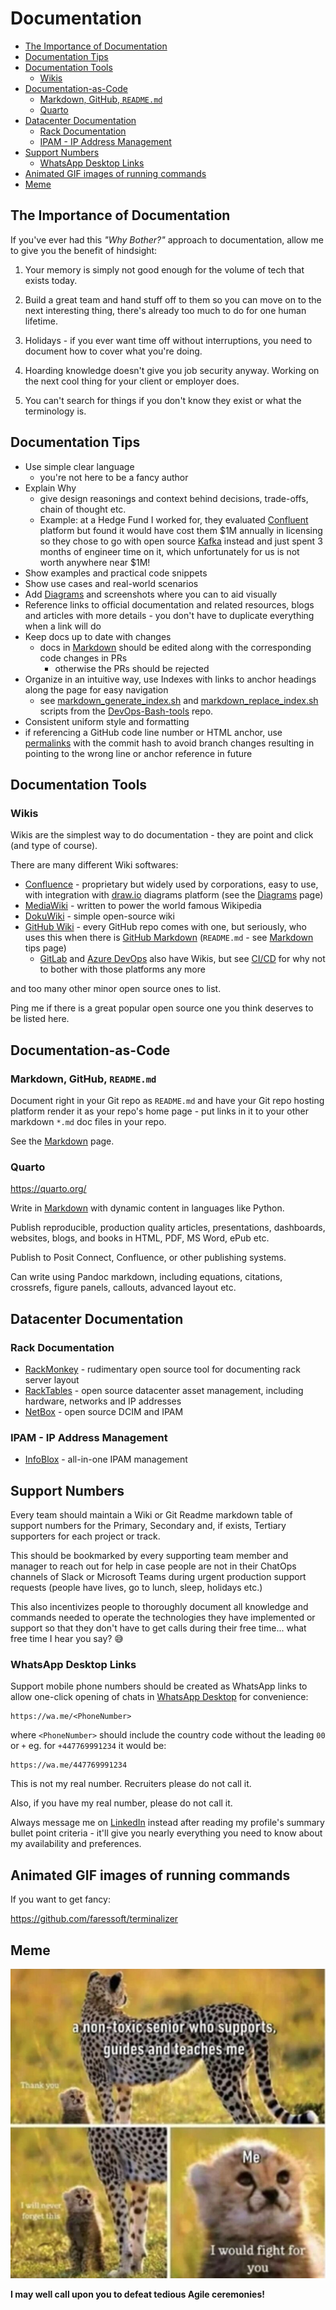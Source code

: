 # Documentation

<!-- INDEX_START -->

- [The Importance of Documentation](#the-importance-of-documentation)
- [Documentation Tips](#documentation-tips)
- [Documentation Tools](#documentation-tools)
  - [Wikis](#wikis)
- [Documentation-as-Code](#documentation-as-code)
  - [Markdown, GitHub, `README.md`](#markdown-github-readmemd)
  - [Quarto](#quarto)
- [Datacenter Documentation](#datacenter-documentation)
  - [Rack Documentation](#rack-documentation)
  - [IPAM - IP Address Management](#ipam---ip-address-management)
- [Support Numbers](#support-numbers)
  - [WhatsApp Desktop Links](#whatsapp-desktop-links)
- [Animated GIF images of running commands](#animated-gif-images-of-running-commands)
- [Meme](#meme)

<!-- INDEX_END -->

## The Importance of Documentation

If you've ever had this _"Why Bother?"_ approach to documentation, allow me to give you the benefit of hindsight:

1. Your memory is simply not good enough for the volume of tech that exists today.

<!-- -->

2. Build a great team and hand stuff off to them so you can move on to the next interesting thing,
   there's already too much to do for one human lifetime.

<!-- -->

3. Holidays - if you ever want time off without interruptions, you need to document how to cover what you're doing.

<!-- -->

4. Hoarding knowledge doesn't give you job security anyway.
   Working on the next cool thing for your client or employer does.

<!-- -->

5. You can't search for things if you don't know they exist or what the terminology is.

## Documentation Tips

- Use simple clear language
  - you're not here to be a fancy author
- Explain Why
  - give design reasonings and context behind decisions, trade-offs, chain of thought etc.
  - Example: at a Hedge Fund I worked for, they evaluated [Confluent](confluent.md) platform but found it would have
    cost them \$1M annually in licensing so they chose to go with open source [Kafka](kafka.md) instead and just spent
    3 months of engineer time on it, which unfortunately for us is not worth anywhere near \$1M!
- Show examples and practical code snippets
- Show use cases and real-world scenarios
- Add [Diagrams](diagrams.md) and screenshots where you can to aid visually
- Reference links to official documentation and related resources, blogs and articles with more details -
  you don't have to duplicate everything when a link will do
- Keep docs up to date with changes
  - docs in [Markdown](markdown.md) should be edited along with the corresponding code changes in PRs
    - otherwise the PRs should be rejected
- Organize in an intuitive way, use Indexes with links to anchor headings along the page for easy navigation
  - see
    [markdown_generate_index.sh](https://github.com/HariSekhon/DevOps-Bash-tools/blob/master/git/markdown_generate_index.sh)
    and
    [markdown_replace_index.sh](https://github.com/HariSekhon/DevOps-Bash-tools/blob/master/git/markdown_replace_index.sh)
    scripts from the [DevOps-Bash-tools](devops-bash-tools.md) repo.
- Consistent uniform style and formatting
- if referencing a GitHub code line number or HTML anchor, use
  [permalinks](github.md#use-permalink-url-references-for-documentation-or-support-issues)
  with the commit hash to avoid branch changes resulting in pointing to the wrong line or anchor reference in future

## Documentation Tools

### Wikis

Wikis are the simplest way to do documentation - they are point and click (and type of course).

There are many different Wiki softwares:

- [Confluence](https://www.atlassian.com/software/confluence) - proprietary but widely used by corporations,
  easy to use, with integration with [draw.io](https://app.diagrams.net/) diagrams platform
  (see the [Diagrams](diagrams.md#gui--online-diagrams-tools) page)
- [MediaWiki](https://www.mediawiki.org/) - written to power the world famous Wikipedia
- [DokuWiki](https://www.dokuwiki.org/dokuwiki) - simple open-source wiki
- [GitHub Wiki](https://docs.github.com/en/communities/documenting-your-project-with-wikis) -
  every GitHub repo comes with one, but seriously, who uses this when there is
  [GitHub Markdown](https://docs.github.com/en/get-started/writing-on-github/getting-started-with-writing-and-formatting-on-github/basic-writing-and-formatting-syntax)
  (`README.md` - see [Markdown](markdown.md) tips page)
  - [GitLab](https://docs.gitlab.com/ee/user/project/wiki/) and
  [Azure DevOps](https://learn.microsoft.com/en-us/azure/devops/project/wiki/wiki-create-repo?view=azure-devops)
  also have Wikis, but see [CI/CD](ci-cd.md) for why not to bother with those platforms any more

and too many other minor open source ones to list.

Ping me if there is a great popular open source one you think deserves to be listed here.

## Documentation-as-Code

### Markdown, GitHub, `README.md`

Document right in your Git repo as `README.md` and have your Git repo hosting platform render it as your repo's home
page - put links in it to your other markdown `*.md` doc files in your repo.

See the [Markdown](markdown.md) page.

### Quarto

<https://quarto.org/>

Write in [Markdown](markdown.md) with dynamic content in languages like Python.

Publish reproducible, production quality articles, presentations, dashboards, websites, blogs, and books in HTML, PDF,
MS Word, ePub etc.

Publish to Posit Connect, Confluence, or other publishing systems.

Can write using Pandoc markdown, including equations, citations, crossrefs, figure panels, callouts, advanced layout
etc.

## Datacenter Documentation

### Rack Documentation

- [RackMonkey](http://flux.org.uk/projects/rackmonkey/) - rudimentary open source tool for documenting rack server layout
- [RackTables](https://www.racktables.org/) - open source datacenter asset management, including hardware, networks and
  IP addresses
- [NetBox](https://netboxlabs.com/oss/netbox/) - open source DCIM and IPAM

### IPAM - IP Address Management

- [InfoBlox](https://www.infoblox.com/) - all-in-one IPAM management

## Support Numbers

Every team should maintain a Wiki or Git Readme markdown table of support numbers for the Primary,
Secondary and, if exists, Tertiary supporters for each project or track.

This should be bookmarked by every supporting team member and manager
to reach out for help in case people are not in their ChatOps channels of Slack or Microsoft Teams during urgent
production support requests (people have lives, go to lunch, sleep, holidays etc.)

This also incentivizes people to thoroughly document all knowledge and commands needed to operate the technologies they
have implemented or support so that they don't have to get calls during their free time...
what free time I hear you say? 😅

### WhatsApp Desktop Links

Support mobile phone numbers should be created as WhatsApp links to allow one-click opening of chats in
[WhatsApp Desktop](https://www.whatsapp.com/download)
for convenience:

```web
https://wa.me/<PhoneNumber>
```

where `<PhoneNumber>` should include the country code without the leading `00` or `+` eg. for `+447769991234` it would be:

```web
https://wa.me/447769991234
```

This is not my real number. Recruiters please do not call it.

Also, if you have my real number, please do not call it.

Always message me on [LinkedIn](https://www.linkedin.com/in/HariSekhon) instead after reading my profile's summary
bullet point criteria - it'll give you nearly everything you need to know about my availability and preferences.

## Animated GIF images of running commands

If you want to get fancy:

<https://github.com/faressoft/terminalizer>

## Meme

![senior_guides_and_teaches](images/non_toxic_senior_who_guides_and_teaches_me_I_will_fight_for_you.jpeg)

**I may well call upon you to defeat tedious Agile ceremonies!**
